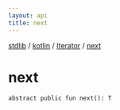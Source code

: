 ```yaml
---
layout: api
title: next
---
```

[stdlib](../../index.html) / [kotlin](../index.html) / [Iterator](index.html) / [next](next.html)

# next

```
abstract public fun next(): T
```
